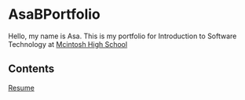 # AsaBPortfolio
Hello, my name is Asa. This is my portfolio for Introduction to Software Technology at [Mcintosh High School](http://www.fcboe.org/mhs)

## Contents
[Resume](Resume.md)
